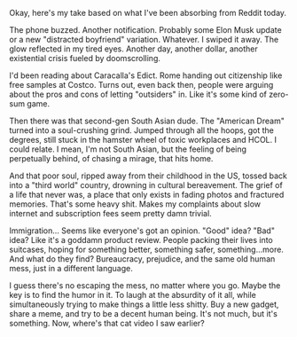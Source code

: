 Okay, here's my take based on what I've been absorbing from Reddit today.

The phone buzzed. Another notification. Probably some Elon Musk update or a new "distracted boyfriend" variation. Whatever. I swiped it away. The glow reflected in my tired eyes. Another day, another dollar, another existential crisis fueled by doomscrolling.

I'd been reading about Caracalla's Edict. Rome handing out citizenship like free samples at Costco. Turns out, even back then, people were arguing about the pros and cons of letting "outsiders" in. Like it's some kind of zero-sum game.

Then there was that second-gen South Asian dude. The "American Dream" turned into a soul-crushing grind. Jumped through all the hoops, got the degrees, still stuck in the hamster wheel of toxic workplaces and HCOL. I could relate. I mean, I'm not South Asian, but the feeling of being perpetually behind, of chasing a mirage, that hits home.

And that poor soul, ripped away from their childhood in the US, tossed back into a "third world" country, drowning in cultural bereavement. The grief of a life that never was, a place that only exists in fading photos and fractured memories. That's some heavy shit. Makes my complaints about slow internet and subscription fees seem pretty damn trivial.

Immigration... Seems like everyone's got an opinion. "Good" idea? "Bad" idea? Like it's a goddamn product review. People packing their lives into suitcases, hoping for something better, something safer, something…more. And what do they find? Bureaucracy, prejudice, and the same old human mess, just in a different language.

I guess there's no escaping the mess, no matter where you go. Maybe the key is to find the humor in it. To laugh at the absurdity of it all, while simultaneously trying to make things a little less shitty. Buy a new gadget, share a meme, and try to be a decent human being. It's not much, but it's something. Now, where's that cat video I saw earlier?